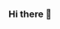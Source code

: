 ### Hi there 👋

<!--
**asfandiyar1/asfandiyar1** is a ✨ _special_ ✨ repository because its `README.md` (this file) appears on your GitHub profile.

Here are some ideas to get you started:

- 🔭 I’m currently working on a web application called HarmoniVisualizer in which music audio is transformed into a visual display of dynamically changing colors.
- 🌱 I’m currently learning embedded systems.
- 📫 How to reach me: asfandiyar@vt.edu
- 😄 Pronouns: he/him/his
-->
